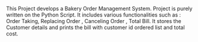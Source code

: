 This Project develops a Bakery Order Management System.
Project is purely written on the Python Script.
It includes various functionalities such as : Order Taking, Replacing Order , Canceling Order , Total Bill.
It stores the Customer details and prints the bill with customer id ordered list and total cost.
